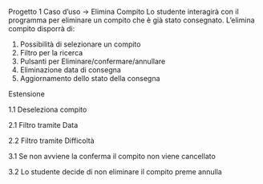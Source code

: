 Progetto 1
Caso d’uso -> Elimina Compito
Lo studente interagirà con il programma per eliminare un compito che è già stato consegnato.
L’elimina compito disporrà di:
1.	Possibilità di selezionare un compito
2.	Filtro per la ricerca 
3.	Pulsanti per Eliminare/confermare/annullare
4.	Eliminazione data di consegna
5.	Aggiornamento dello stato della consegna 


Estensione

1.1	Deseleziona compito

2.1	Filtro tramite Data 

2.2	Filtro tramite Difficoltà

3.1	Se non avviene la conferma il compito non viene cancellato

3.2	Lo studente decide di non eliminare il compito preme annulla

